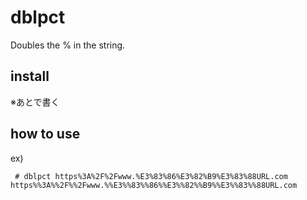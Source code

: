 # dblpct

Doubles the % in the string.

## install

※あとで書く

## how to use

ex)
```
 # dblpct https%3A%2F%2Fwww.%E3%83%86%E3%82%B9%E3%83%88URL.com
https%%3A%%2F%%2Fwww.%%E3%%83%%86%%E3%%82%%B9%%E3%%83%%88URL.com
```

